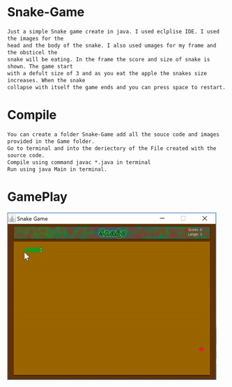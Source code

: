 # Snake-Game
```
Just a simple Snake game create in java. I used eclplise IDE. I used the images for the 
head and the body of the snake. I also used umages for my frame and the obsticel the 
snake will be eating. In the frame the score and size of snake is shown. The game start
with a defult size of 3 and as you eat the apple the snakes size increases. When the snake
collapse with itself the game ends and you can press space to restart.

```
# Compile

```
You can create a folder Snake-Game add all the souce code and images provided in the Game folder.
Go to terminal and into the deriectory of the File created with the source code.
Compile using command javac *.java in terminal
Run using java Main in terminal.

```
# GamePlay
![Screenshot](https://github.com/wannerguzman/Snake-Game/blob/master/giphy%20(1).gif)
